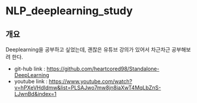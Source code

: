 # NLP_deeplearning_study

## 개요
Deeplearning을 공부하고 싶었는데, 괜찮은 유튜브 강의가 있어서 차근차근 공부해보려 한다.

- git-hub link : https://github.com/heartcored98/Standalone-DeepLearning
- youtube link : https://www.youtube.com/watch?v=hPXeVHdIdmw&list=PLSAJwo7mw8jn8iaXwT4MqLbZnS-LJwnBd&index=1
